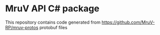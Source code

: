 # MruV API C# package

This repository contains code generated from https://github.com/MruV-RP/mruv-protos protobuf files
